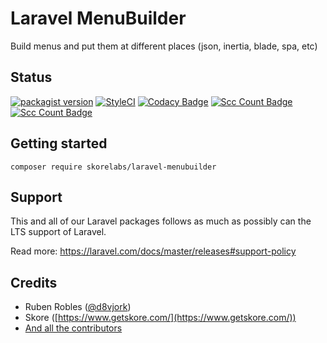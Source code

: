 # Laravel MenuBuilder

Build menus and put them at different places (json, inertia, blade, spa, etc)

## Status

[![packagist version](https://img.shields.io/packagist/v/skorelabs/laravel-menubuilder)](https://packagist.org/packages/skorelabs/laravel-menubuilder) [![StyleCI](https://github.styleci.io/repos/339353756/shield?branch=main)](https://github.styleci.io/repos/339353756) [![Codacy Badge](https://api.codacy.com/project/badge/Grade/8f09d7031fe341e1a8c8eed9120a0e7b)](https://www.codacy.com/gh/skore/laravel-menubuilder?utm_source=github.com&amp;utm_medium=referral&amp;utm_content=skore/laravel-menubuilder&amp;utm_campaign=Badge_Grade) [![Scc Count Badge](https://sloc.xyz/github/skore/laravel-menubuilder?category=code)](https://github.com/skore/laravel-menubuilder) [![Scc Count Badge](https://sloc.xyz/github/skore/laravel-menubuilder?category=comments)](https://github.com/skore/laravel-menubuilder)

## Getting started

```
composer require skorelabs/laravel-menubuilder
```

## Support

This and all of our Laravel packages follows as much as possibly can the LTS support of Laravel.

Read more: https://laravel.com/docs/master/releases#support-policy

## Credits

- Ruben Robles ([@d8vjork](https://github.com/d8vjork))
- Skore ([https://www.getskore.com/](https://www.getskore.com/))
- [And all the contributors](https://github.com/skore-labs/laravel-status/graphs/contributors)
